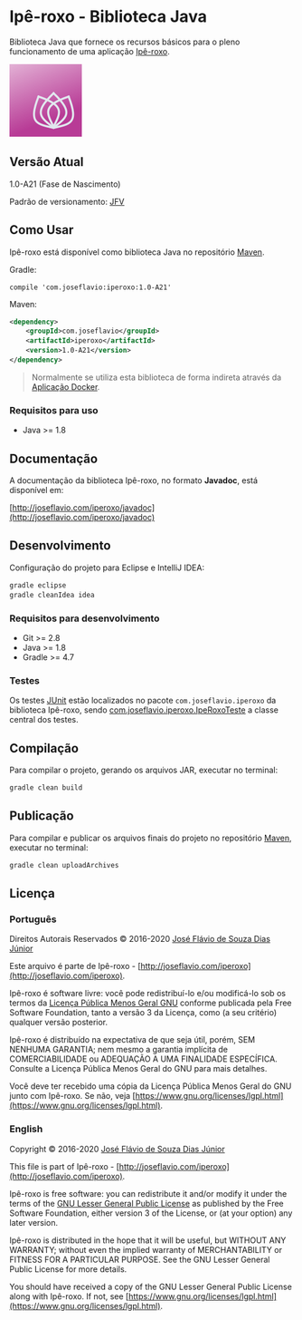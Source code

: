 # Ipê-roxo - Biblioteca Java

Biblioteca Java que fornece os recursos básicos para o pleno funcionamento de uma aplicação [Ipê-roxo](https://github.com/joseflaviojr/iperoxo).

<img width="128px" src="../projeto/Logomarca/iperoxo0128.png">

## Versão Atual

1.0-A21 (Fase de Nascimento)

Padrão de versionamento: [JFV](http://joseflavio.com/jfv)

## Como Usar

Ipê-roxo está disponível como biblioteca Java no repositório [Maven](http://search.maven.org/#artifactdetails%7Ccom.joseflavio%7Ciperoxo%7C1.0-A21%7Cjar).

Gradle:

```
compile 'com.joseflavio:iperoxo:1.0-A21'
```

Maven:

```xml
<dependency>
    <groupId>com.joseflavio</groupId>
    <artifactId>iperoxo</artifactId>
    <version>1.0-A21</version>
</dependency>
```

> Normalmente se utiliza esta biblioteca de forma indireta através da [Aplicação Docker](https://github.com/joseflaviojr/iperoxo/tree/master/iperoxo-docker).

### Requisitos para uso

* Java >= 1.8

## Documentação

A documentação da biblioteca Ipê-roxo, no formato **Javadoc**, está disponível em:

[http://joseflavio.com/iperoxo/javadoc](http://joseflavio.com/iperoxo/javadoc)

## Desenvolvimento

Configuração do projeto para Eclipse e IntelliJ IDEA:

```sh
gradle eclipse
gradle cleanIdea idea
```

### Requisitos para desenvolvimento

* Git >= 2.8
* Java >= 1.8
* Gradle >= 4.7

### Testes

Os testes [JUnit](https://junit.org/junit4/) estão localizados no pacote `com.joseflavio.iperoxo` da biblioteca Ipê-roxo, sendo [com.joseflavio.iperoxo.IpeRoxoTeste](https://github.com/joseflaviojr/iperoxo/blob/master/iperoxo-java/fonte/com/joseflavio/iperoxo/IpeRoxoTeste.java) a classe central dos testes.

## Compilação

Para compilar o projeto, gerando os arquivos JAR, executar no terminal:

```sh
gradle clean build
```

## Publicação

Para compilar e publicar os arquivos finais do projeto no repositório [Maven](http://search.maven.org/#artifactdetails%7Ccom.joseflavio%7Ciperoxo%7C1.0-A21%7Cjar), executar no terminal:

```sh
gradle clean uploadArchives
```

## Licença

### Português

Direitos Autorais Reservados &copy; 2016-2020 [José Flávio de Souza Dias Júnior](http://joseflavio.com)

Este arquivo é parte de Ipê-roxo - [http://joseflavio.com/iperoxo](http://joseflavio.com/iperoxo).

Ipê-roxo é software livre: você pode redistribuí-lo e/ou modificá-lo
sob os termos da [Licença Pública Menos Geral GNU](https://www.gnu.org/licenses/lgpl.html) conforme publicada pela
Free Software Foundation, tanto a versão 3 da Licença, como
(a seu critério) qualquer versão posterior.

Ipê-roxo é distribuído na expectativa de que seja útil,
porém, SEM NENHUMA GARANTIA; nem mesmo a garantia implícita de
COMERCIABILIDADE ou ADEQUAÇÃO A UMA FINALIDADE ESPECÍFICA. Consulte a
Licença Pública Menos Geral do GNU para mais detalhes.

Você deve ter recebido uma cópia da Licença Pública Menos Geral do GNU
junto com Ipê-roxo. Se não, veja [https://www.gnu.org/licenses/lgpl.html](https://www.gnu.org/licenses/lgpl.html).

### English

Copyright &copy; 2016-2020 [José Flávio de Souza Dias Júnior](http://joseflavio.com)

This file is part of Ipê-roxo - [http://joseflavio.com/iperoxo](http://joseflavio.com/iperoxo).

Ipê-roxo is free software: you can redistribute it and/or modify
it under the terms of the [GNU Lesser General Public License](https://www.gnu.org/licenses/lgpl.html) as published by
the Free Software Foundation, either version 3 of the License, or
(at your option) any later version.

Ipê-roxo is distributed in the hope that it will be useful,
but WITHOUT ANY WARRANTY; without even the implied warranty of
MERCHANTABILITY or FITNESS FOR A PARTICULAR PURPOSE. See the
GNU Lesser General Public License for more details.

You should have received a copy of the GNU Lesser General Public License
along with Ipê-roxo. If not, see [https://www.gnu.org/licenses/lgpl.html](https://www.gnu.org/licenses/lgpl.html).

